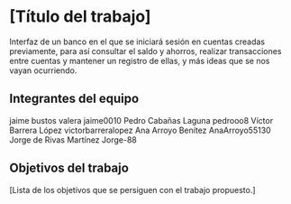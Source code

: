 # [Título del trabajo]

Interfaz de un banco en el que se iniciará sesión en cuentas creadas previamente, para así consultar el saldo y ahorros, realizar transacciones entre cuentas y mantener un registro de ellas, y más ideas que se nos vayan ocurriendo. 

## Integrantes del equipo
jaime bustos valera     jaime0010
Pedro Cabañas Laguna pedrooo8
Víctor Barrera López victorbarreralopez
Ana Arroyo Benítez AnaArroyo55130
Jorge de Rivas Martínez Jorge-88
## Objetivos del trabajo

[Lista de los objetivos que se persiguen con el trabajo propuesto.]
